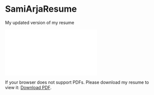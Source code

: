 # SamiArjaResume
My updated version of my resume

<object data="Resume2021_SamiArja_Final.pdf" type="application/pdf" width="700px" height="700px">
    <embed src="Resume2021_SamiArja_Final.pdf">
        <p>If your browser does not support PDFs. Please download my resume to view it: <a href="Resume2021_SamiArja_Final.pdf">Download PDF</a>.</p>
    </embed>
</object>
